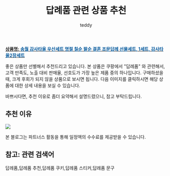 ﻿---
layout: post
title:  "답례품 관련 상품 추천"
author: teddy
categories: [ 가구/인테리어 ]
tags: [답례품,답례품 추천,답례품 쿠키,답례품 스티커,답례품 문구]
image: https://static.coupangcdn.com/image/vendor_inventory/8707/e6145714ea9a1757fb9ae211475655a3279e0212fa7833920f14483022d0.jpg 
description: "쿠팡에서 답례품 관련 상품으로 가장 고객 선호도가 높은 제품 중 하나입니다."
---

<a href="https://link.coupang.com/re/AFFSDP?lptag=AF3256674&pageKey=6706570804&itemId=15553301381&vendorItemId=82772428122&traceid=V0-153-0b5e9a83f1350912&requestid=20221226224829460322685"><b>상품명: <font color='#01579B'>송월 감사타올 우산세트 명절 칠순 팔순 결혼 조문답례 선물세트, 1세트, 감사타올2장세트</font></b></a>

좋은 상품만 선별해서 추천드리고 있습니다.
본 상품은 쿠팡에서 "답례품" 와 관련해서, 고객 만족도, 노출 대비 판매율, 선호도가 가장 높은 제품 중의 하나입니다.
구매하셨을 때, 크게 후회가 되지 않을 상품으로 보시면 됩니다. 
다음 이미지를 클릭하시면 해당 상품에 대한 상세 내용을 보실 수 있습니다.

바쁘시다면, 추천 이유로 좀더 요약해서 설명드렸으니, 참고 부탁드립니다.

## 추천 이유 

<a href="https://link.coupang.com/re/AFFSDP?lptag=AF3256674&pageKey=6706570804&itemId=15553301381&vendorItemId=82772428122&traceid=V0-153-0b5e9a83f1350912&requestid=20221226224829460322685"><img src="https://thumbnail6.coupangcdn.com/thumbnails/remote/q89/image/vendor_inventory/30df/de92aaf07c069e771eceb4ba7aa751b4acf4927d08233cd02e36b64f0b68.jpg"></a> 

본 블로그는 파트너스 활동을 통해 일정액의 수수료를 제공받을 수 있습니다.

## 참고: 관련 검색어    
답례품,답례품 추천,답례품 쿠키,답례품 스티커,답례품 문구